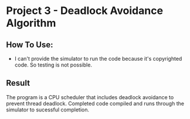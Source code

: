# Project 3 - Deadlock Avoidance Algorithm

## How To Use:
- I can't provide the simulator to run the code because it's copyrighted code. So testing is not possible.

## Result
The program is a CPU scheduler that includes deadlock avoidance to prevent thread deadlock.
Completed code compiled and runs through the simulator to sucessful completion.

